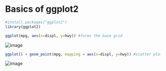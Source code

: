 # Basics of ggplot2
```r
#install.packages("ggplot2")
library(ggplot2)
```
```r
ggplot(mpg, aes(x=displ, y=hwy)) #forms the base grid
```
![image](https://user-images.githubusercontent.com/60386381/124109893-40f16700-da85-11eb-91b4-f7fa0ddfa1c0.png)

```r
ggplot() + geom_point(mpg, mapping = aes(x=displ, y=hwy)) #scatter plot
```
![image](https://user-images.githubusercontent.com/60386381/124110054-71390580-da85-11eb-93e2-0fb58e677f45.png)